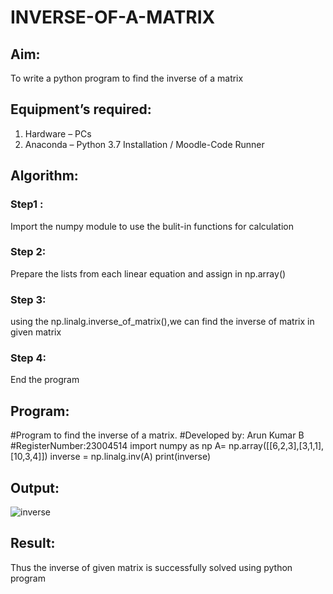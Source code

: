 # INVERSE-OF-A-MATRIX
## Aim:
To write a python program to find the inverse of a matrix
## Equipment’s required:
1. 	Hardware – PCs
2. 	Anaconda – Python 3.7 Installation / Moodle-Code Runner
## Algorithm:
### Step1 : 
Import the numpy module to use the bulit-in functions for calculation
### Step 2: 
Prepare the lists from each linear equation and assign in np.array()
### Step 3: 
using the np.linalg.inverse_of_matrix(),we can find the inverse of matrix in given matrix
### Step 4: 
End the program

## Program:
#Program to find the inverse of a matrix.
#Developed by: Arun Kumar B
#RegisterNumber:23004514
import numpy as np
A= np.array([[6,2,3],[3,1,1],[10,3,4]])
inverse = np.linalg.inv(A)
print(inverse)
## Output:
![inverse](https://github.com/Arun2005-create/INVERSE-OF-A-MATRIX/assets/138849356/ecc123fa-d0b3-49fb-a30f-57dc58f7f46b)

## Result:
Thus the inverse of given matrix is successfully solved using python program

